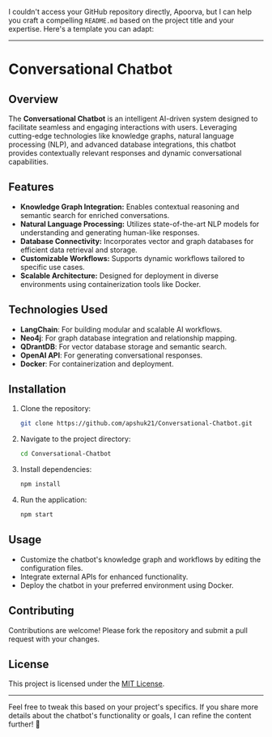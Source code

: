 I couldn't access your GitHub repository directly, Apoorva, but I can help you craft a compelling `README.md` based on the project title and your expertise. Here's a template you can adapt:

---

# Conversational Chatbot

## Overview
The **Conversational Chatbot** is an intelligent AI-driven system designed to facilitate seamless and engaging interactions with users. Leveraging cutting-edge technologies like knowledge graphs, natural language processing (NLP), and advanced database integrations, this chatbot provides contextually relevant responses and dynamic conversational capabilities.

## Features
- **Knowledge Graph Integration:** Enables contextual reasoning and semantic search for enriched conversations.
- **Natural Language Processing:** Utilizes state-of-the-art NLP models for understanding and generating human-like responses.
- **Database Connectivity:** Incorporates vector and graph databases for efficient data retrieval and storage.
- **Customizable Workflows:** Supports dynamic workflows tailored to specific use cases.
- **Scalable Architecture:** Designed for deployment in diverse environments using containerization tools like Docker.

## Technologies Used
- **LangChain**: For building modular and scalable AI workflows.
- **Neo4j**: For graph database integration and relationship mapping.
- **QDrantDB**: For vector database storage and semantic search.
- **OpenAI API**: For generating conversational responses.
- **Docker**: For containerization and deployment.

## Installation
1. Clone the repository:
   ```bash
   git clone https://github.com/apshuk21/Conversational-Chatbot.git
   ```
2. Navigate to the project directory:
   ```bash
   cd Conversational-Chatbot
   ```
3. Install dependencies:
   ```bash
   npm install
   ```
4. Run the application:
   ```bash
   npm start
   ```

## Usage
- Customize the chatbot's knowledge graph and workflows by editing the configuration files.
- Integrate external APIs for enhanced functionality.
- Deploy the chatbot in your preferred environment using Docker.

## Contributing
Contributions are welcome! Please fork the repository and submit a pull request with your changes.

## License
This project is licensed under the [MIT License](LICENSE).

---

Feel free to tweak this based on your project's specifics. If you share more details about the chatbot's functionality or goals, I can refine the content further! 🚀